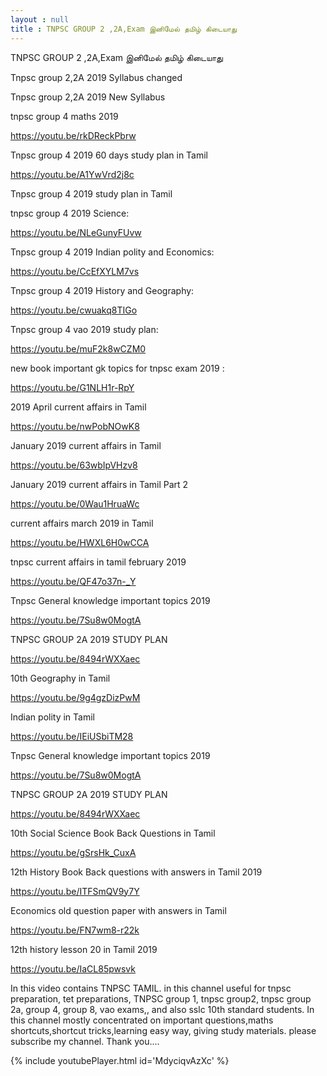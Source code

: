 ```yaml
---
layout : null
title : TNPSC GROUP 2 ,2A,Exam இனிமேல் தமிழ் கிடையாது
---
```


TNPSC GROUP 2 ,2A,Exam இனிமேல் தமிழ் கிடையாது

Tnpsc group 2,2A 2019 Syllabus changed

Tnpsc group 2,2A 2019 New Syllabus

tnpsc group 4 maths 2019

https://youtu.be/rkDReckPbrw

Tnpsc group 4 2019 60 days study plan in Tamil

https://youtu.be/A1YwVrd2j8c

Tnpsc group 4 2019 study plan in Tamil 

tnpsc group 4 2019 Science:

https://youtu.be/NLeGunyFUvw

Tnpsc group 4 2019 Indian polity and Economics:

https://youtu.be/CcEfXYLM7vs

Tnpsc group 4 2019 History and Geography:

https://youtu.be/cwuakq8TIGo

Tnpsc group 4 vao 2019 study plan:

https://youtu.be/muF2k8wCZM0

new book important gk topics for tnpsc exam 2019 :

https://youtu.be/G1NLH1r-RpY

2019 April current affairs in Tamil

https://youtu.be/nwPobNOwK8

January 2019 current affairs in Tamil

https://youtu.be/63wbIpVHzv8

January 2019 current affairs in Tamil Part 2

https://youtu.be/0Wau1HruaWc

current affairs march 2019 in Tamil

https://youtu.be/HWXL6H0wCCA

tnpsc current affairs in tamil february 2019

https://youtu.be/QF47o37n-_Y


Tnpsc General knowledge important topics 2019

https://youtu.be/7Su8w0MogtA

TNPSC GROUP 2A 2019 STUDY PLAN

https://youtu.be/8494rWXXaec

10th Geography in Tamil

https://youtu.be/9g4gzDizPwM

Indian polity in Tamil

https://youtu.be/IEiUSbiTM28

Tnpsc General knowledge important topics 2019

https://youtu.be/7Su8w0MogtA

TNPSC GROUP 2A 2019 STUDY PLAN

https://youtu.be/8494rWXXaec

10th Social Science Book Back Questions in Tamil

https://youtu.be/gSrsHk_CuxA

12th History Book Back questions with answers in Tamil 2019

https://youtu.be/ITFSmQV9y7Y

Economics old question paper with answers in Tamil

https://youtu.be/FN7wm8-r22k

12th history lesson 20 in Tamil 2019

https://youtu.be/IaCL85pwsvk

In this video contains TNPSC TAMIL. in this channel useful for tnpsc preparation, tet preparations, TNPSC group 1, tnpsc group2, tnpsc group 2a, group 4, group 8, vao exams,, and also sslc 10th standard students. In this channel mostly concentrated on important questions,maths shortcuts,shortcut tricks,learning easy way, giving study materials. please subscribe my channel. Thank you....



{% include youtubePlayer.html id='MdyciqvAzXc' %}
